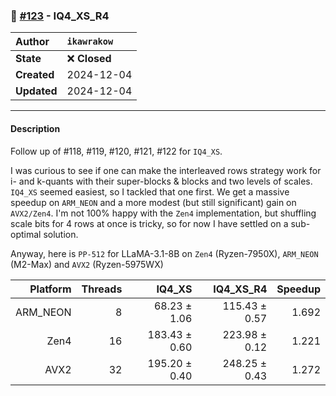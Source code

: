 ### 🔀 [#123](https://github.com/ikawrakow/ik_llama.cpp/pull/123) - IQ4_XS_R4

| **Author** | `ikawrakow` |
| :--- | :--- |
| **State** | ❌ **Closed** |
| **Created** | 2024-12-04 |
| **Updated** | 2024-12-04 |

---

#### Description

Follow up of #118, #119, #120, #121, #122 for `IQ4_XS`.

I was curious to see if one can make the interleaved rows strategy work for i- and k-quants with their super-blocks & blocks and two levels of scales. `IQ4_XS` seemed easiest, so I tackled that one first. We get a massive speedup on `ARM_NEON` and a more modest (but still significant) gain on `AVX2/Zen4`. I'm not 100% happy with the `Zen4` implementation, but shuffling scale bits for 4 rows at once is tricky, so for now I have settled on a sub-optimal solution.  

Anyway, here is `PP-512` for LLaMA-3.1-8B on `Zen4` (Ryzen-7950X), `ARM_NEON` (M2-Max) and `AVX2` (Ryzen-5975WX)

| Platform |  Threads | IQ4_XS | IQ4_XS_R4 | Speedup |
| ---: | ---: | ---: | ---: | ---: |
| ARM_NEON |  8 |  68.23 ± 1.06  | 115.43 ± 0.57  | 1.692 |
| Zen4            | 16 | 183.43 ± 0.60  | 223.98 ± 0.12  | 1.221 |
| AVX2           | 32 | 195.20 ± 0.40  | 248.25 ± 0.43 | 1.272 |